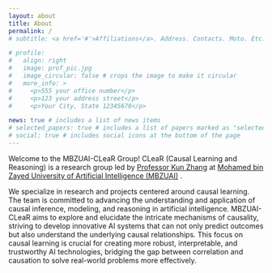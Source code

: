 ```yaml
---
layout: about
title: About
permalink: /
# subtitle: <a href='#'>Affiliations</a>. Address. Contacts. Moto. Etc.

# profile:
#   align: right
#   image: prof_pic.jpg
#   image_circular: false # crops the image to make it circular
#   more_info: >
#     <p>555 your office number</p>
#     <p>123 your address street</p>
#     <p>Your City, State 12345678</p>

news: true # includes a list of news items
# selected_papers: true # includes a list of papers marked as "selected={true}"
# social: true # includes social icons at the bottom of the page
---
```


Welcome to the MBZUAI-CLeaR Group! CLeaR (Causal Learning and Reasoning) is a research group led by <a href='https://mbzuai.ac.ae/study/faculty/kun-zhang/' target="_blank">Professor Kun Zhang</a> at <a href='https://mbzuai.ac.ae/' target='_blank'>Mohamed bin Zayed University of Artificial Intelligence (MBZUAI)</a> .

We specialize in research and projects centered around causal learning. The team is committed to advancing the understanding and application of causal inference, modeling, and reasoning in artificial intelligence. MBZUAI-CLeaR aims to explore and elucidate the intricate mechanisms of causality, striving to develop innovative AI systems that can not only predict outcomes but also understand the underlying causal relationships. This focus on causal learning is crucial for creating more robust, interpretable, and trustworthy AI technologies, bridging the gap between correlation and causation to solve real-world problems more effectively.
